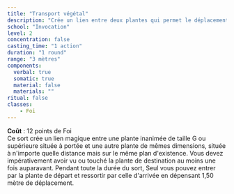 ```yaml
---
title: "Transport végétal"
description: "Crée un lien entre deux plantes qui permet le déplacement."
school: "Invocation"
level: 2
concentration: false
casting_time: "1 action"
duration: "1 round"
range: "3 mètres"
components:
  verbal: true
  somatic: true
  material: false
  materials: ""
ritual: false
classes:
    - Foi
---
```

**Coût** : 12 points de Foi  
Ce sort crée un lien magique entre une plante inanimée de taille G ou supérieure située à portée et une autre plante de mêmes dimensions, située à n'importe quelle distance mais sur le même plan d'existence. Vous devez impérativement avoir vu ou touché la plante de destination au moins une fois auparavant. Pendant toute la durée du sort, Seul vous pouvez entrer par la plante de départ et ressortir par celle d'arrivée en dépensant 1,50 mètre de déplacement.
